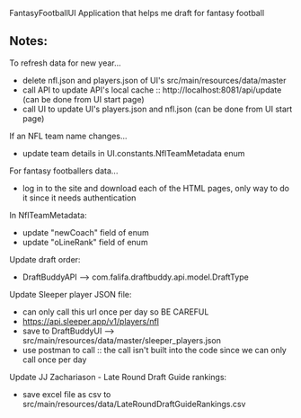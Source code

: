 FantasyFootballUI
Application that helps me draft for fantasy football

## Notes:
To refresh data for new year...
- delete nfl.json and players.json of UI's src/main/resources/data/master
- call API to update API's local cache :: http://localhost:8081/api/update (can be done from UI start page)
- call UI to update UI's players.json and nfl.json (can be done from UI start page)

If an NFL team name changes...
- update team details in UI.constants.NflTeamMetadata enum

For fantasy footballers data...
- log in to the site and download each of the HTML pages, only way to do it since it needs authentication

In NflTeamMetadata:
- update "newCoach" field of enum
- update "oLineRank" field of enum

Update draft order:
- DraftBuddyAPI --> com.falifa.draftbuddy.api.model.DraftType 

Update Sleeper player JSON file:
- can only call this url once per day so BE CAREFUL
- https://api.sleeper.app/v1/players/nfl
- save to DraftBuddyUI --> src/main/resources/data/master/sleeper_players.json
- use postman to call :: the call isn't built into the code since we can only call once per day

Update JJ Zachariason - Late Round Draft Guide rankings:
- save excel file as csv to src/main/resources/data/LateRoundDraftGuideRankings.csv